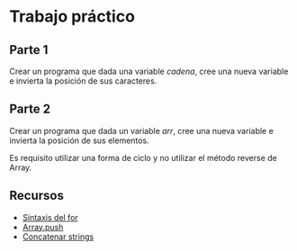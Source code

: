 # Trabajo práctico #

## Parte 1 ##

Crear un programa que dada una variable *cadena*, cree una nueva variable e invierta la posición de sus caracteres.

## Parte 2 ##

Crear un programa que dada un variable *arr*, cree una nueva variable e invierta la posición de sus elementos.

Es requisito utilizar una forma de ciclo y no utilizar el método reverse de Array.

## Recursos ##

- [Sintaxis del for](https://developer.mozilla.org/en-US/docs/Web/JavaScript/Reference/Statements/for)
- [Array.push](https://developer.mozilla.org/en/docs/Web/JavaScript/Reference/Global_Objects/Array/push)
- [Concatenar strings](https://developer.mozilla.org/en-US/docs/Web/JavaScript/Reference/Operators/Arithmetic_Operators#Addition)